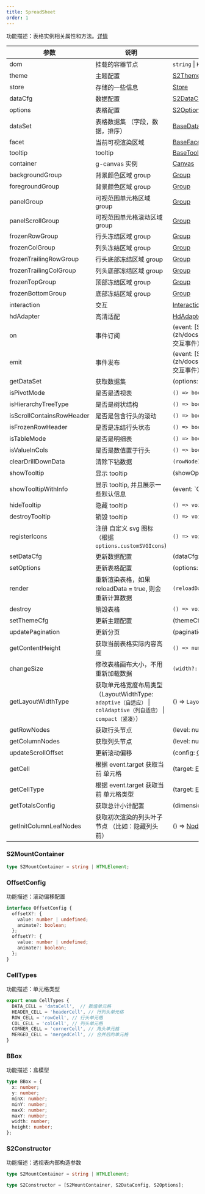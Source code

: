 ```yaml
---
title: SpreadSheet
order: 1
---
```


功能描述：表格实例相关属性和方法。[详情](https://github.com/antvis/S2/blob/master/packages/s2-core/src/sheet-type/spread-sheet.ts)

| 参数 | 说明 | 类型 |
| --- | --- | --- |
| dom | 挂载的容器节点 | `string` \| `HTMLElement` |
| theme | 主题配置 | [S2Theme](/zh/docs/api/general/S2Theme) |
| store | 存储的一些信息 | [Store](/zh/docs/api/basic-class/store) |
| dataCfg | 数据配置 | [S2DataConfig](/zh/docs/api/general/S2DataConfig) |
| options | 表格配置 | [S2Options](/zh/docs/api/general/S2Options) |
| dataSet | 表格数据集 （字段，数据，排序） | [BaseDataSet](/zh/docs/api/basic-class/base-data-set) |
| facet | 当前可视渲染区域 | [BaseFacet](/zh/docs/api/basic-class/base-facet) |
| tooltip | tooltip | [BaseTooltip](/zh/docs/api/basic-class/base-tooltip) |
| container | g-canvas 实例 | [Canvas](https://g.antv.vision/zh/docs/api/canvas) |
| backgroundGroup | 背景颜色区域 group | [Group](https://g.antv.vision/zh/docs/api/group) |
| foregroundGroup | 背景颜色区域 group |  [Group](https://g.antv.vision/zh/docs/api/group) |
| panelGroup | 可视范围单元格区域 group |  [Group](https://g.antv.vision/zh/docs/api/group) |
| panelScrollGroup | 可视范围单元格滚动区域 group |  [Group](https://g.antv.vision/zh/docs/api/group) |
| frozenRowGroup | 行头冻结区域 group |  [Group](https://g.antv.vision/zh/docs/api/group) |
| frozenColGroup | 列头冻结区域 group |  [Group](https://g.antv.vision/zh/docs/api/group) |
| frozenTrailingRowGroup | 行头底部冻结区域 group |  [Group](https://g.antv.vision/zh/docs/api/group) |
| frozenTrailingColGroup | 列头底部冻结区域 group |  [Group](https://g.antv.vision/zh/docs/api/group) |
| frozenTopGroup | 顶部冻结区域 group |  [Group](https://g.antv.vision/zh/docs/api/group) |
| frozenBottomGroup | 底部冻结区域 group |  [Group](https://g.antv.vision/zh/docs/api/group) |
| interaction | 交互 |  [Interaction](/zh/docs/api/basic-class/interaction) |
| hdAdapter | 高清适配 | [HdAdapter](https://github.com/antvis/S2/blob/master/packages/s2-core/src/ui/hd-adapter/index.ts) |
| on | 事件订阅 | (event: [S2Event](zh/docs/manual/advanced/interaction/basic#交互事件）, listener: () => void) => void |
| emit | 事件发布 | (event: [S2Event](zh/docs/manual/advanced/interaction/basic#交互事件）, ...args: any[]) => void |
| getDataSet | 获取数据集 | (options: [S2Options](/zh/docs/api/general/S2Options)) => [BaseDataSet](/zh/docs/api/basic-class/base-data-set) |
| isPivotMode | 是否是透视表 | `() => boolean` |
| isHierarchyTreeType | 是否是树状结构 | `() => boolean` |
| isScrollContainsRowHeader | 是否是包含行头的滚动 | `() => boolean` |
| isFrozenRowHeader | 是否是冻结行头状态 | `() => boolean` |
| isTableMode | 是否是明细表 | `() => boolean` |
| isValueInCols | 是否是数值置于行头 | `() => boolean` |
| clearDrillDownData | 清除下钻数据 | `(rowNodeId?: string) => void` |
| showTooltip | 显示 tooltip | (showOptions: [TooltipShowOptions](/zh/docs/api/common/custom-tooltip)) => void |
| showTooltipWithInfo |  显示 tooltip, 并且展示一些默认信息 | (event: `CanvasEvent | MouseEvent`, data: [TooltipData[]](/zh/docs/api/common/custom-tooltip), options?: [TooltipOptions](/zh/docs/api/common/custom-tooltip)) => void |
| hideTooltip | 隐藏 tooltip | `() => void` |
| destroyTooltip | 销毁 tooltip | `() => void` |
| registerIcons | 注册 自定义 svg 图标 （根据 `options.customSVGIcons`) | `() => void` |
| setDataCfg | 更新数据配置 | (dataCfg: [S2DataConfig](/zh/docs/api/general/S2DataConfig) ) => void |
| setOptions | 更新表格配置 | (options: [S2Options](/zh/docs/api/general/S2Options)) => void |
| render | 重新渲染表格，如果 reloadData = true, 则会重新计算数据 | `(reloadData: boolean) => void` |
| destroy | 销毁表格 | `() => void` |
| setThemeCfg | 更新主题配置 | (themeCfg: [ThemeCfg](/zh/docs/api/general/S2Theme)) => void |
| updatePagination | 更新分页 | (pagination: [Pagination](/zh/docs/api/general/S2Options#pagination)) => void |
| getContentHeight | 获取当前表格实际内容高度 | `() => number` |
| changeSize | 修改表格画布大小，不用重新加载数据 | `(width?: number, height?: number) => void` |
| getLayoutWidthType | 获取单元格宽度布局类型（LayoutWidthType: `adaptive（自适应）` \| `colAdaptive（列自适应）` \| `compact（紧凑）`） | () => `LayoutWidthType`|
| getRowNodes | 获取行头节点 | (level: number) => [Node[]](/zh/docs/api/basic-class/node/) |
| getColumnNodes | 获取列头节点 | (level: number) => [Node[]](/zh/docs/api/basic-class/node/) |
| updateScrollOffset | 更新滚动偏移 | (config: [OffsetConfig](#offsetconfig)) => void |
| getCell | 根据 event.target 获取当前 单元格 | (target: [EventTarget](https://developer.mozilla.org/zh-CN/docs/Web/API/Event/target)) => [S2CellType](/zh/docs/api/basic-class/base-cell#s2celltype) |
| getCellType | 根据 event.target 获取当前 单元格类型 | (target: [EventTarget](https://developer.mozilla.org/zh-CN/docs/Web/API/Event/target)) => [CellTypes](/zh/docs/api/basic-class/base-cell#celltypes) |
| getTotalsConfig | 获取总计小计配置 | (dimension: string) => [Total](/zh/docs/api/general/S2Options#totals) |
| getInitColumnLeafNodes | 获取初次渲染的列头叶子节点 （比如：隐藏列头前） | () => [Node[]](/zh/docs/api/basic-class/node/) |

### S2MountContainer

```ts
type S2MountContainer = string | HTMLElement;
```

### OffsetConfig

功能描述：滚动偏移配置

```ts
interface OffsetConfig {
  offsetX?: {
    value: number | undefined;
    animate?: boolean;
  };
  offsetY?: {
    value: number | undefined;
    animate?: boolean;
  };
}
```

### CellTypes

功能描述：单元格类型

```ts
export enum CellTypes {
  DATA_CELL = 'dataCell',  // 数值单元格
  HEADER_CELL = 'headerCell', // 行列头单元格
  ROW_CELL = 'rowCell', // 行头单元格
  COL_CELL = 'colCell', // 列头单元格
  CORNER_CELL = 'cornerCell', // 角头单元格
  MERGED_CELL = 'mergedCell', // 合并后的单元格
}
```

### BBox

功能描述：盒模型

```ts
type BBox = {
  x: number;
  y: number;
  minX: number;
  minY: number;
  maxX: number;
  maxY: number;
  width: number;
  height: number;
};
```

### S2Constructor

功能描述：透视表内部构造参数

```ts
type S2MountContainer = string | HTMLElement;

type S2Constructor = [S2MountContainer, S2DataConfig, S2Options];
```
